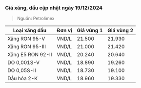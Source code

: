 
### Giá xăng, dầu cập nhật ngày 19/12/2024
> Nguồn: Petrolimex

| Loại xăng dầu     | Đơn vị | Giá vùng 1 | Giá vùng 2 |
|-------------------|--------|------------|------------|
| Xăng RON 95-V     | VND/L  |     21.500 |     21.930 |
| Xăng RON 95-III   | VND/L  |     21.000 |     21.420 |
| Xăng E5 RON 92-II | VND/L  |     20.240 |     20.640 |
| DO 0,001S-V       | VND/L  |     18.890 |     19.260 |
| DO 0,05S-II       | VND/L  |     18.730 |     19.100 |
| Dầu hỏa 2-K       | VND/L  |     18.960 |     19.330 |

